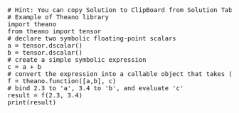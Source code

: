 <pre class="file" data-target="clipboard">
# Hint: You can copy Solution to ClipBoard from Solution Tab
# Example of Theano library
import theano
from theano import tensor
# declare two symbolic floating-point scalars
a = tensor.dscalar()
b = tensor.dscalar()
# create a simple symbolic expression
c = a + b
# convert the expression into a callable object that takes (a,b) and computes c
f = theano.function([a,b], c)
# bind 2.3 to 'a', 3.4 to 'b', and evaluate 'c'
result = f(2.3, 3.4)
print(result)
</pre>